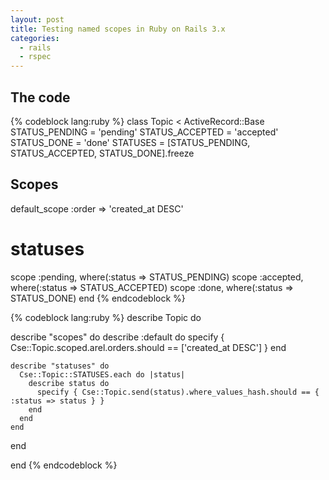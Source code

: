```yaml
---
layout: post
title: Testing named scopes in Ruby on Rails 3.x
categories:
  - rails
  - rspec
---
```


## The code

{% codeblock lang:ruby %}
class Topic < ActiveRecord::Base
  STATUS_PENDING = 'pending'
  STATUS_ACCEPTED = 'accepted'
  STATUS_DONE = 'done'
  STATUSES = [STATUS_PENDING, STATUS_ACCEPTED, STATUS_DONE].freeze

  ## Scopes
  default_scope :order => 'created_at DESC'
  # statuses
  scope :pending, where(:status => STATUS_PENDING)
  scope :accepted, where(:status => STATUS_ACCEPTED)
  scope :done, where(:status => STATUS_DONE)
end
{% endcodeblock %}

{% codeblock lang:ruby %}
describe Topic do

  describe "scopes" do
    describe :default do
      specify { Cse::Topic.scoped.arel.orders.should == ['created_at DESC'] }
    end

    describe "statuses" do
      Cse::Topic::STATUSES.each do |status|
        describe status do
          specify { Cse::Topic.send(status).where_values_hash.should == { :status => status } }
        end
      end
    end
  end

end
{% endcodeblock %}
